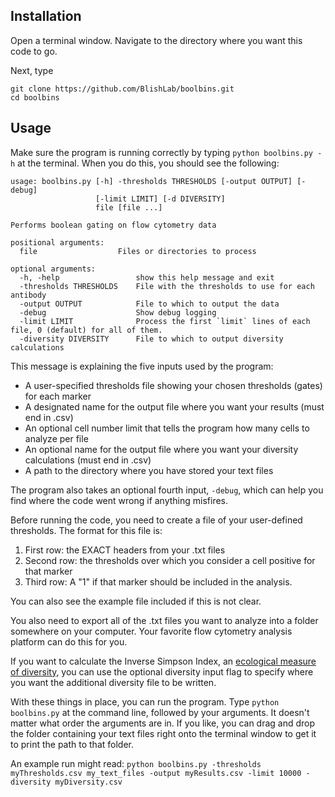 ## Installation

Open a terminal window. Navigate to the directory where you want this code to go.

Next, type  

```
git clone https://github.com/BlishLab/boolbins.git
cd boolbins
```

## Usage

Make sure the program is running correctly by typing `python boolbins.py -h` at the terminal. When you do this, you should see the following:

```
usage: boolbins.py [-h] -thresholds THRESHOLDS [-output OUTPUT] [-debug]
                   [-limit LIMIT] [-d DIVERSITY]
                   file [file ...]

Performs boolean gating on flow cytometry data

positional arguments:
  file                  Files or directories to process

optional arguments:
  -h, -help                 show this help message and exit
  -thresholds THRESHOLDS    File with the thresholds to use for each antibody
  -output OUTPUT            File to which to output the data
  -debug                    Show debug logging
  -limit LIMIT              Process the first `limit` lines of each file, 0 (default) for all of them.
  -diversity DIVERSITY      File to which to output diversity calculations

```

This message is explaining the five inputs used by the program:
- A user-specified thresholds file showing your chosen thresholds (gates) for each marker
- A designated name for the output file where you want your results (must end in .csv)
- An optional cell number limit that tells the program how many cells to analyze per file
- An optional name for the output file where you want your diversity calculations (must end in .csv)
- A path to the directory where you have stored your text files

The program also takes an optional fourth input, ```-debug```, which can help you find where the code went wrong if anything misfires.

Before running the code, you need to create a file of your user-defined thresholds. The format for this file is:

1. First row: the EXACT headers from your .txt files
2. Second row: the thresholds over which you consider a cell positive for that marker
3. Third row: A "1" if that marker should be included in the analysis.

You can also see the example file included if this is not clear.

You also need to export all of the .txt files you want to analyze into a folder somewhere on your computer. Your favorite flow cytometry analysis platform can do this for you. 

If you want to calculate the Inverse Simpson Index, an [ecological measure of diversity](https://en.wikipedia.org/wiki/Diversity_index), you can use the optional diversity input flag to specify where you want the additional diversity file to be written.

With these things in place, you can run the program. Type `python boolbins.py` at the command line, followed by your arguments. It doesn't matter what order the arguments are in. If you like, you can drag and drop the folder containing your text files right onto the terminal window to get it to print the path to that folder.

An example run might read: `python boolbins.py -thresholds myThresholds.csv my_text_files -output myResults.csv -limit 10000 -diversity myDiversity.csv`
